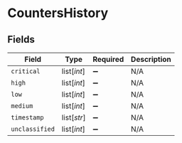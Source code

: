 # CountersHistory


## Fields

| Field              | Type               | Required           | Description        |
| ------------------ | ------------------ | ------------------ | ------------------ |
| `critical`         | list[*int*]        | :heavy_minus_sign: | N/A                |
| `high`             | list[*int*]        | :heavy_minus_sign: | N/A                |
| `low`              | list[*int*]        | :heavy_minus_sign: | N/A                |
| `medium`           | list[*int*]        | :heavy_minus_sign: | N/A                |
| `timestamp`        | list[*str*]        | :heavy_minus_sign: | N/A                |
| `unclassified`     | list[*int*]        | :heavy_minus_sign: | N/A                |